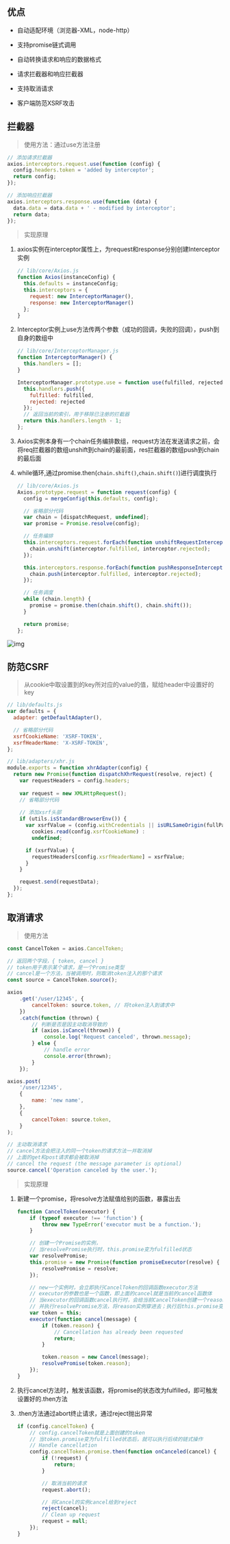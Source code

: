 ## 优点

* 自动适配环境（浏览器-XML，node-http）

* 支持promise链式调用

* 自动转换请求和响应的数据格式

* 请求拦截器和响应拦截器

* 支持取消请求

* 客户端防范XSRF攻击

  

## 拦截器

> 使用方法：通过use方法注册

```js
// 添加请求拦截器
axios.interceptors.request.use(function (config) {
  config.headers.token = 'added by interceptor';
  return config;
});

// 添加响应拦截器
axios.interceptors.response.use(function (data) {
  data.data = data.data + ' - modified by interceptor';
  return data;
});  
```

> 实现原理

1. axios实例在interceptor属性上，为request和response分别创建Interceptor实例

   ```js
   // lib/core/Axios.js
   function Axios(instanceConfig) {
     this.defaults = instanceConfig;
     this.interceptors = {
       request: new InterceptorManager(),
       response: new InterceptorManager()
     };
   }
   ```

2. Interceptor实例上use方法传两个参数（成功的回调，失败的回调），push到自身的数组中

   ```js
   // lib/core/InterceptorManager.js
   function InterceptorManager() {
     this.handlers = [];
   }
   
   InterceptorManager.prototype.use = function use(fulfilled, rejected) {
     this.handlers.push({
       fulfilled: fulfilled,
       rejected: rejected
     });
     // 返回当前的索引，用于移除已注册的拦截器
     return this.handlers.length - 1;
   };
   ```

3. Axios实例本身有一个chain任务编排数组，request方法在发送请求之前，会将req拦截器的数组unshift到chain的最前面，res拦截器的数组push到chain的最后面

4. while循环,通过promise.then(`chain.shift()`,`chain.shift()`)进行调度执行

   ```js
   // lib/core/Axios.js
   Axios.prototype.request = function request(config) {
     config = mergeConfig(this.defaults, config);
   
     // 省略部分代码
     var chain = [dispatchRequest, undefined];
     var promise = Promise.resolve(config);
   
     // 任务编排
     this.interceptors.request.forEach(function unshiftRequestInterceptors(interceptor) {
       chain.unshift(interceptor.fulfilled, interceptor.rejected);
     });
   
     this.interceptors.response.forEach(function pushResponseInterceptors(interceptor) {
       chain.push(interceptor.fulfilled, interceptor.rejected);
     });
   
     // 任务调度
     while (chain.length) {
       promise = promise.then(chain.shift(), chain.shift());
     }
   
     return promise;
   };
   ```

![img](https://p3-juejin.byteimg.com/tos-cn-i-k3u1fbpfcp/9b660c577cf2498e95b995f4bb804cd0~tplv-k3u1fbpfcp-watermark.awebp)

## 防范CSRF

> 从cookie中取设置到的key所对应的value的值，赋给header中设置好的key

```js
// lib/defaults.js
var defaults = {
  adapter: getDefaultAdapter(),

  // 省略部分代码
  xsrfCookieName: 'XSRF-TOKEN',
  xsrfHeaderName: 'X-XSRF-TOKEN',
};

// lib/adapters/xhr.js
module.exports = function xhrAdapter(config) {
  return new Promise(function dispatchXhrRequest(resolve, reject) {
    var requestHeaders = config.headers;
    
    var request = new XMLHttpRequest();
    // 省略部分代码
    
    // 添加xsrf头部
    if (utils.isStandardBrowserEnv()) {
      var xsrfValue = (config.withCredentials || isURLSameOrigin(fullPath)) && config.xsrfCookieName ?
        cookies.read(config.xsrfCookieName) :
        undefined;

      if (xsrfValue) {
        requestHeaders[config.xsrfHeaderName] = xsrfValue;
      }
    }

    request.send(requestData);
  });
};
```

## 取消请求

> 使用方法

```js
const CancelToken = axios.CancelToken;

// 返回两个字段，{ token, cancel }
// token用于表示某个请求，是一个Promise类型
// cancel是一个方法，当被调用时，则取消token注入的那个请求
const source = CancelToken.source();

axios
    .get('/user/12345', {
        cancelToken: source.token, // 将token注入到请求中
    })
    .catch(function (thrown) {
        // 判断是否是因主动取消导致的
        if (axios.isCancel(thrown)) {
            console.log('Request canceled', thrown.message);
        } else {
            // handle error
            console.error(thrown);
        }
    });

axios.post(
    '/user/12345',
    {
        name: 'new name',
    },
    {
        cancelToken: source.token,
    }
);

// 主动取消请求
// cancel方法会把注入的同一个token的请求方法一并取消掉
// 上面的get和post请求都会被取消掉
// cancel the request (the message parameter is optional)
source.cancel('Operation canceled by the user.');
```

> 实现原理

1. 新建一个promise，将resolve方法赋值给别的函数，暴露出去

   ```js
   function CancelToken(executor) {
       if (typeof executor !== 'function') {
           throw new TypeError('executor must be a function.');
       }
   
       // 创建一个Promise的实例，
       // 当resolvePromise执行时，this.promise变为fulfilled状态
       var resolvePromise;
       this.promise = new Promise(function promiseExecutor(resolve) {
           resolvePromise = resolve;
       });
   
       // new一个实例时，会立即执行CancelToken的回调函数executor方法
       // executor的参数也是一个函数，即上面的cancel就是当前的cancel函数体
       // 当executor的回调函数cancel执行时，会给当前CancelToken创建一个reason属性，这个属性是Cancel的实例
       // 并执行resolvePromise方法，将reason实例穿进去；执行后this.promise变为fulfilled状态
       var token = this;
       executor(function cancel(message) {
           if (token.reason) {
               // Cancellation has already been requested
               return;
           }
   
           token.reason = new Cancel(message);
           resolvePromise(token.reason);
       });
   }
   ```

2. 执行cancel方法时，触发该函数，将promise的状态改为fulfilled，即可触发设置好的.then方法

3. .then方法通过abort终止请求，通过reject抛出异常

   ```js
   if (config.cancelToken) {
       // config.cancelToken就是上面创建的token
       // 当token.promise变为fulfilled状态后，就可以执行后续的链式操作
       // Handle cancellation
       config.cancelToken.promise.then(function onCanceled(cancel) {
           if (!request) {
               return;
           }
   
           // 取消当前的请求
           request.abort();
   
           // 将Cancel的实例cancel给到reject
           reject(cancel);
           // Clean up request
           request = null;
       });
   }
   ```

